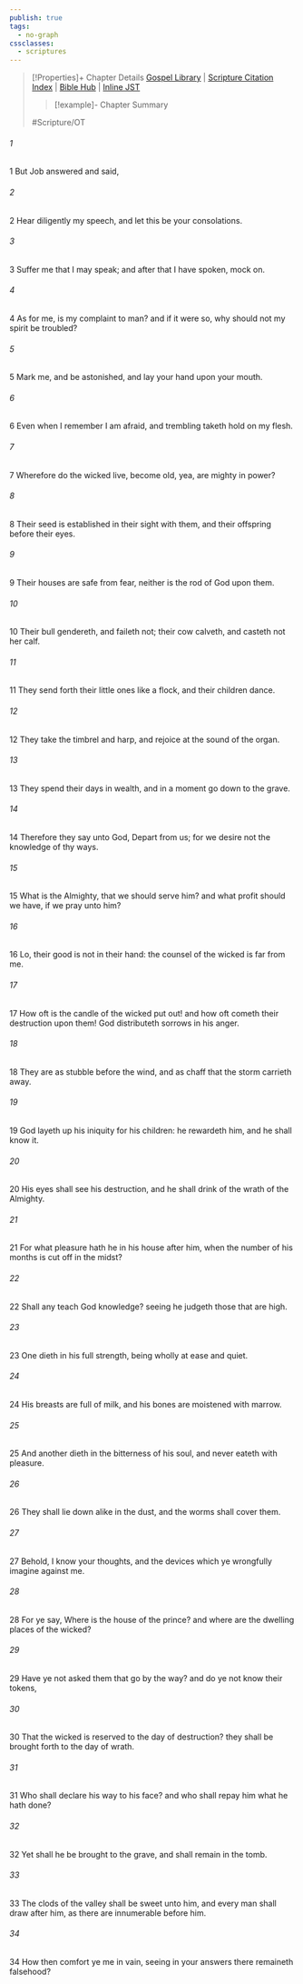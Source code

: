 ```yaml
---
publish: true
tags:
  - no-graph
cssclasses:
  - scriptures
---
```

>[!Properties]+ Chapter Details
>[Gospel Library](https://churchofjesuschrist.org/study/scriptures/ot/job/21?lang=eng)    |    [Scripture Citation Index](https://scriptures.byu.edu/#07615::c07615)    |    [Bible Hub](https://biblehub.com/job/21.htm)    |    [Inline JST](https://scripturetoolbox.com/html/ic/Job/21.html)
>>[!example]- Chapter Summary
>> 
> 
>
>#Scripture/OT
###### 1
1 But Job answered and said,
###### 2
2 Hear diligently my speech, and let this be your consolations.
###### 3
3 Suffer me that I may speak; and after that I have spoken, mock on.
###### 4
4 As for me, is my complaint to man? and if it were so, why should not my spirit be troubled?
###### 5
5 Mark me, and be astonished, and lay your hand upon your mouth.
###### 6
6 Even when I remember I am afraid, and trembling taketh hold on my flesh.
###### 7
7 Wherefore do the wicked live, become old, yea, are mighty in power?
###### 8
8 Their seed is established in their sight with them, and their offspring before their eyes.
###### 9
9 Their houses are safe from fear, neither is the rod of God upon them.
###### 10
10 Their bull gendereth, and faileth not; their cow calveth, and casteth not her calf.
###### 11
11 They send forth their little ones like a flock, and their children dance.
###### 12
12 They take the timbrel and harp, and rejoice at the sound of the organ.
###### 13
13 They spend their days in wealth, and in a moment go down to the grave.
###### 14
14 Therefore they say unto God, Depart from us; for we desire not the knowledge of thy ways.
###### 15
15 What is the Almighty, that we should serve him? and what profit should we have, if we pray unto him?
###### 16
16 Lo, their good is not in their hand: the counsel of the wicked is far from me.
###### 17
17 How oft is the candle of the wicked put out! and how oft cometh their destruction upon them! God distributeth sorrows in his anger.
###### 18
18 They are as stubble before the wind, and as chaff that the storm carrieth away.
###### 19
19 God layeth up his iniquity for his children: he rewardeth him, and he shall know it.
###### 20
20 His eyes shall see his destruction, and he shall drink of the wrath of the Almighty.
###### 21
21 For what pleasure hath he in his house after him, when the number of his months is cut off in the midst?
###### 22
22 Shall any teach God knowledge? seeing he judgeth those that are high.
###### 23
23 One dieth in his full strength, being wholly at ease and quiet.
###### 24
24 His breasts are full of milk, and his bones are moistened with marrow.
###### 25
25 And another dieth in the bitterness of his soul, and never eateth with pleasure.
###### 26
26 They shall lie down alike in the dust, and the worms shall cover them.
###### 27
27 Behold, I know your thoughts, and the devices which ye wrongfully imagine against me.
###### 28
28 For ye say, Where is the house of the prince? and where are the dwelling places of the wicked?
###### 29
29 Have ye not asked them that go by the way? and do ye not know their tokens,
###### 30
30 That the wicked is reserved to the day of destruction? they shall be brought forth to the day of wrath.
###### 31
31 Who shall declare his way to his face? and who shall repay him what he hath done?
###### 32
32 Yet shall he be brought to the grave, and shall remain in the tomb.
###### 33
33 The clods of the valley shall be sweet unto him, and every man shall draw after him, as there are innumerable before him.
###### 34
34 How then comfort ye me in vain, seeing in your answers there remaineth falsehood?
